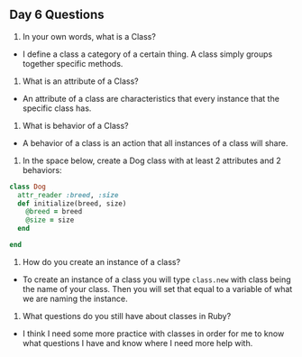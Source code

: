 ## Day 6 Questions

1. In your own words, what is a Class?

- I define a class a category of a certain thing. A class simply groups together specific methods.

1. What is an attribute of a Class?

- An attribute of a class are characteristics that every instance that the specific class has.


1. What is behavior of a Class?

- A behavior of a class is an action that all instances of a class will share.


1. In the space below, create a Dog class with at least 2 attributes and 2 behaviors:

```Ruby
class Dog
  attr_reader :breed, :size
  def initialize(breed, size)
    @breed = breed
    @size = size
  end

end
```


1. How do you create an instance of a class?

- To create an instance of a class you will type `class.new` with class being the name of your class. Then you will set that equal to a variable of what we are naming the instance.


1. What questions do you still have about classes in Ruby?

- I think I need some more practice with classes in order for me to know what questions I have and know where I need more help with.
